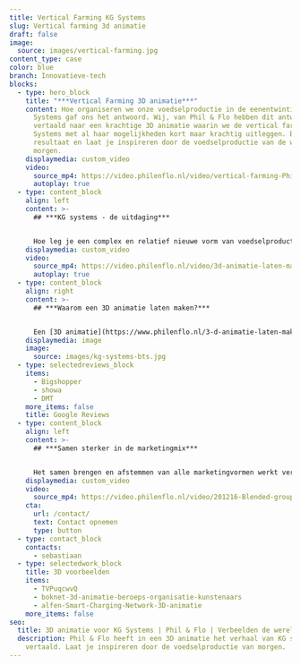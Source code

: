 ```yaml
---
title: Vertical Farming KG Systems
slug: Vertical farming 3d animatie
draft: false
image:
  source: images/vertical-farming.jpg
content_type: case
color: blue
branch: Innovatieve-tech
blocks:
  - type: hero_block
    title: "***Vertical Farming 3D animatie***"
    content: Hoe organiseren we onze voedselproductie in de eenentwintigste eeuw? KG
      Systems gaf ons het antwoord. Wij, van Phil & Flo hebben dit antwoord
      vertaald naar een krachtige 3D animatie waarin we de vertical farm van KG
      Systems met al haar mogelijkheden kort maar krachtig uitleggen. Bekijk het
      resultaat en laat je inspireren door de voedselproductie van de wereld van
      morgen.
    displaymedia: custom_video
    video:
      source_mp4: https://video.philenflo.nl/video/vertical-farming-Phil-en-Flo-website-source.mp4
      autoplay: true
  - type: content_block
    align: left
    content: >-
      ## ***KG systems - de uitdaging***


      Hoe leg je een complex en relatief nieuwe vorm van voedselproductie uit aan een wereldwijde doelgroep? KG Systems heeft afnemers over de hele wereld die interesse hebben in hun producten. Onze video moest dus begrijpbaar en herkenbaar zijn voor zowel Europeanen, Aziaten en Amerikanen. Het werd al snel duidelijk dat 3D de juiste keuze was.
    displaymedia: custom_video
    video:
      source_mp4: https://video.philenflo.nl/video/3d-animatie-laten-maken-phil-en-flo1.mp4
      autoplay: true
  - type: content_block
    align: right
    content: >-
      ## ***Waarom een 3D animatie laten maken?***


      Een [3D animatie](https://www.philenflo.nl/3-d-animatie-laten-maken/) leent zich bij uitstek als middel om complexe, innovatieve technieken uit te leggen. Maar een systeem uitleggen kan natuurlijk ook prima middels een film. Waarom dan toch 3D? Met een 3D animatie kunnen we niet alleen tot in detail een product of systeem laten zien, maar ook haar context. We bouwen een complete digitale filmset op vanuit het niets. Dus zodra we het product, in dit geval de vertical farm, gebouwd hebben, dan kunnen we nog alle kanten op. Vertical farming in China? Geen probleem! Volgende scène in Amsterdam? Is goed! De wereld van 3D animaties is visueel onbeperkt en enkel gelimiteerd door je eigen creatieve inzichten.
    displaymedia: image
    image:
      source: images/kg-systems-bts.jpg
  - type: selectedreviews_block
    items:
      - Bigshopper
      - showa
      - DMT
    more_items: false
    title: Google Reviews
  - type: content_block
    align: left
    content: >-
      ## ***Samen sterker in de marketingmix***


      Het samen brengen en afstemmen van alle marketingvormen werkt versterkend en is daarom iets waar we altijd op inzetten! De [3D animatie](https://www.philenflo.nl/3-d-animatie-laten-maken/) is ingezet als onderdeel van een grotere rebranding. Om de inzet en herkenbaarheid van de KG Systems vertical farm nog verder te verbeteren, maakten we naast de [animatie](https://www.philenflo.nl/oplossingen/animatie-laten-maken/) ook een strakke teaser om te delen op social media. Tot slot maakten we een prachtige still waarin de vertical farm en haar belangrijkste onderdelen worden uitgelicht. Ideaal voor op de nieuwe KG Systems website.
    displaymedia: custom_video
    video:
      source_mp4: https://video.philenflo.nl/video/201216-Blended-group-Teaser.mp4
    cta:
      url: /contact/
      text: Contact opnemen
      type: button
  - type: contact_block
    contacts:
      - sebastiaan
  - type: selectedwork_block
    title: 3D voorbeelden
    items:
      - TVPuqcwvQ
      - boknet-3d-animatie-beroeps-organisatie-kunstenaars
      - alfen-Smart-Charging-Network-3D-animatie
    more_items: false
seo:
  title: 3D animatie voor KG Systems | Phil & Flo | Verbeelden de wereld van morgen
  description: Phil & Flo heeft in een 3D animatie het verhaal van KG systems
    vertaald. Laat je inspireren door de voedselproductie van morgen.
---
```

